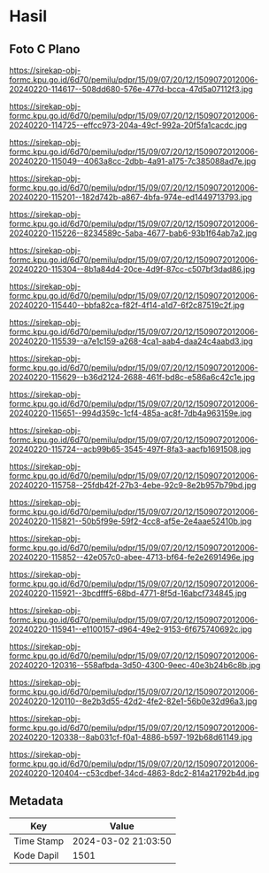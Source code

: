 # Hasil

## Foto C Plano

https://sirekap-obj-formc.kpu.go.id/6d70/pemilu/pdpr/15/09/07/20/12/1509072012006-20240220-114617--508dd680-576e-477d-bcca-47d5a07112f3.jpg

https://sirekap-obj-formc.kpu.go.id/6d70/pemilu/pdpr/15/09/07/20/12/1509072012006-20240220-114725--effcc973-204a-49cf-992a-20f5fa1cacdc.jpg

https://sirekap-obj-formc.kpu.go.id/6d70/pemilu/pdpr/15/09/07/20/12/1509072012006-20240220-115049--4063a8cc-2dbb-4a91-a175-7c385088ad7e.jpg

https://sirekap-obj-formc.kpu.go.id/6d70/pemilu/pdpr/15/09/07/20/12/1509072012006-20240220-115201--182d742b-a867-4bfa-974e-ed1449713793.jpg

https://sirekap-obj-formc.kpu.go.id/6d70/pemilu/pdpr/15/09/07/20/12/1509072012006-20240220-115226--8234589c-5aba-4677-bab6-93b1f64ab7a2.jpg

https://sirekap-obj-formc.kpu.go.id/6d70/pemilu/pdpr/15/09/07/20/12/1509072012006-20240220-115304--8b1a84d4-20ce-4d9f-87cc-c507bf3dad86.jpg

https://sirekap-obj-formc.kpu.go.id/6d70/pemilu/pdpr/15/09/07/20/12/1509072012006-20240220-115440--bbfa82ca-f82f-4f14-a1d7-6f2c87519c2f.jpg

https://sirekap-obj-formc.kpu.go.id/6d70/pemilu/pdpr/15/09/07/20/12/1509072012006-20240220-115539--a7e1c159-a268-4ca1-aab4-daa24c4aabd3.jpg

https://sirekap-obj-formc.kpu.go.id/6d70/pemilu/pdpr/15/09/07/20/12/1509072012006-20240220-115629--b36d2124-2688-461f-bd8c-e586a6c42c1e.jpg

https://sirekap-obj-formc.kpu.go.id/6d70/pemilu/pdpr/15/09/07/20/12/1509072012006-20240220-115651--994d359c-1cf4-485a-ac8f-7db4a963159e.jpg

https://sirekap-obj-formc.kpu.go.id/6d70/pemilu/pdpr/15/09/07/20/12/1509072012006-20240220-115724--acb99b65-3545-497f-8fa3-aacfb1691508.jpg

https://sirekap-obj-formc.kpu.go.id/6d70/pemilu/pdpr/15/09/07/20/12/1509072012006-20240220-115758--25fdb42f-27b3-4ebe-92c9-8e2b957b79bd.jpg

https://sirekap-obj-formc.kpu.go.id/6d70/pemilu/pdpr/15/09/07/20/12/1509072012006-20240220-115821--50b5f99e-59f2-4cc8-af5e-2e4aae52410b.jpg

https://sirekap-obj-formc.kpu.go.id/6d70/pemilu/pdpr/15/09/07/20/12/1509072012006-20240220-115852--42e057c0-abee-4713-bf64-fe2e2691496e.jpg

https://sirekap-obj-formc.kpu.go.id/6d70/pemilu/pdpr/15/09/07/20/12/1509072012006-20240220-115921--3bcdfff5-68bd-4771-8f5d-16abcf734845.jpg

https://sirekap-obj-formc.kpu.go.id/6d70/pemilu/pdpr/15/09/07/20/12/1509072012006-20240220-115941--e1100157-d964-49e2-9153-6f675740692c.jpg

https://sirekap-obj-formc.kpu.go.id/6d70/pemilu/pdpr/15/09/07/20/12/1509072012006-20240220-120316--558afbda-3d50-4300-9eec-40e3b24b6c8b.jpg

https://sirekap-obj-formc.kpu.go.id/6d70/pemilu/pdpr/15/09/07/20/12/1509072012006-20240220-120110--8e2b3d55-42d2-4fe2-82e1-56b0e32d96a3.jpg

https://sirekap-obj-formc.kpu.go.id/6d70/pemilu/pdpr/15/09/07/20/12/1509072012006-20240220-120338--8ab031cf-f0a1-4886-b597-192b68d61149.jpg

https://sirekap-obj-formc.kpu.go.id/6d70/pemilu/pdpr/15/09/07/20/12/1509072012006-20240220-120404--c53cdbef-34cd-4863-8dc2-814a21792b4d.jpg


## Metadata

| Key        | Value               |
| ---------- | ------------------- |
| Time Stamp | 2024-03-02 21:03:50 |
| Kode Dapil | 1501                |



